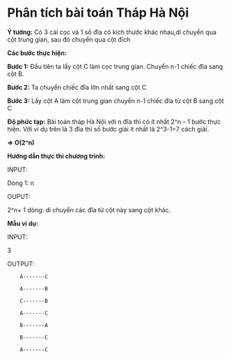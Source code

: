 # Phân tích bài toán Tháp Hà Nội

**Ý tưởng:** Có 3 cái cọc và 1 số đĩa có kích thước khác nhau,di chuyển qua cột trung gian, sau đó chuyển qua cột đích

**Các bước thực hiện:**

**Bước 1:** Đầu tiên ta lấy cột C làm cọc trung gian. Chuyển n-1 chiếc đĩa sang cột B.

**Bước 2:** Ta chuyển chiếc đĩa lớn nhất sang cột C

**Bước 3:** Lấy cột A làm cột trung gian chuyển n-1 chiếc đĩa từ cột B sang cột C

**Độ phức tạp:** Bài toán tháp Hà Nội với n đĩa thì có ít nhất 2^n – 1 bước thực hiện. Với ví dụ trên là 3 đĩa thì số bước giải ít nhất là 2^3-1=7 cách giải. 

**=> O(2^n)**


**Hướng dẫn thực thi chương trình:** 

INPUT:

Dòng 1: n



OUPUT:

2^n+ 1 dòng: di chuyển các đĩa từ cột này sang cột khác.

**Mẫu ví dụ:**

INPUT:

3

OUTPUT:

        A-------C
        
        A-------B
        
        C-------B
        
        A-------C
        
        B-------A
        
        B-------C
        
        A-------C
